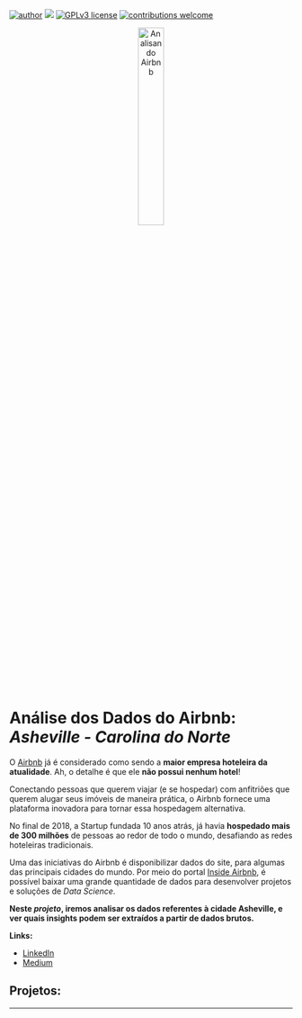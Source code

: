 [![author](https://img.shields.io/badge/author-iagoduqueestrada-red.svg)](https://www.linkedin.com/in/iago-soares-duque-estrada-1b994b92/?originalSubdomain=br) [![](https://img.shields.io/badge/python-3.7+-blue.svg)](https://www.python.org/downloads/release/python-365/) [![GPLv3 license](https://img.shields.io/badge/License-GPLv3-blue.svg)](http://perso.crans.org/besson/LICENSE.html) [![contributions welcome](https://img.shields.io/badge/contributions-welcome-brightgreen.svg?style=flat)](https://github.com/iagosde/data_science/issues)

<p align="center">
  <center><img alt="Analisando Airbnb" width="30%" src="https://www.area360.com.au/wp-content/uploads/2017/09/airbnb-logo.jpg"></center>
</p>

# Análise dos Dados do Airbnb: *Asheville - Carolina do Norte*

O [Airbnb](https://www.airbnb.com.br/) já é considerado como sendo a **maior empresa hoteleira da atualidade**. Ah, o detalhe é que ele **não possui nenhum hotel**!

Conectando pessoas que querem viajar (e se hospedar) com anfitriões que querem alugar seus imóveis de maneira prática, o Airbnb fornece uma plataforma inovadora para tornar essa hospedagem alternativa.

No final de 2018, a Startup fundada 10 anos atrás, já havia **hospedado mais de 300 milhões** de pessoas ao redor de todo o mundo, desafiando as redes hoteleiras tradicionais.

Uma das iniciativas do Airbnb é disponibilizar dados do site, para algumas das principais cidades do mundo. Por meio do portal [Inside Airbnb](http://insideairbnb.com/get-the-data.html), é possível baixar uma grande quantidade de dados para desenvolver projetos e soluções de *Data Science*.

**Neste *projeto*, iremos analisar os dados referentes à cidade Asheville, e ver quais insights podem ser extraídos a partir de dados brutos.**



**Links:**
* [LinkedIn](https://www.linkedin.com/in/iago-soares-duque-estrada-1b994b92/?originalSubdomain=br)
* [Medium](https://medium.com/@iagosde93)


## Projetos:





---




